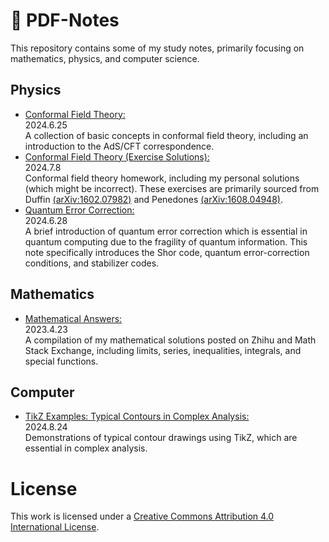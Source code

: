 # 📝 PDF-Notes
This repository contains some of my study notes, primarily focusing on mathematics, physics, and computer science.

## Physics
- [Conformal Field Theory:](physics/conformal-field-theory.pdf)  
2024.6.25  
A collection of basic concepts in conformal field theory, including an introduction to the AdS/CFT correspondence.
- [Conformal Field Theory (Exercise Solutions):](physics/conformal-field-theory-homework.pdf)  
2024.7.8  
Conformal field theory homework, including my personal solutions (which might be incorrect). These exercises are primarily sourced from Duffin [(arXiv:1602.07982)](https://arxiv.org/abs/1602.07982) and Penedones [(arXiv:1608.04948)](https://arxiv.org/abs/1608.04948).
- [Quantum Error Correction:](physics/quantum-error-correction.pdf)  
2024.6.28  
A brief introduction of quantum error correction which is essential in quantum computing due to the fragility of quantum information. This note specifically introduces the Shor code, quantum error-correction conditions, and stabilizer codes.  

## Mathematics
- [Mathematical Answers:](mathematics/mathematical-answers.pdf)  
2023.4.23  
A compilation of my mathematical solutions posted on Zhihu and Math Stack Exchange, including limits, series, inequalities, integrals, and special functions.

## Computer
- [TikZ Examples: Typical Contours in Complex Analysis:](computer/tikz-example-contour-integration.pdf)  
2024.8.24  
Demonstrations of typical contour drawings using TikZ, which are essential in complex analysis.

# License

This work is licensed under a [Creative Commons Attribution 4.0 International License](https://creativecommons.org/licenses/by/4.0/).
